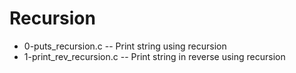 # Recursion
- 0-puts_recursion.c -- Print string using recursion
- 1-print_rev_recursion.c -- Print string in reverse using recursion
